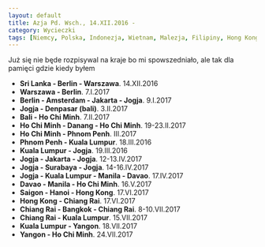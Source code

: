 ```yaml
---
layout: default
title: Azja Pd. Wsch., 14.XII.2016 - 
category: Wycieczki
tags: [Niemcy, Polska, Indonezja, Wietnam, Malezja, Filipiny, Hong Kong, Tajlandia]
---
```


<div style='margin:auto;max-width: 55em'>
Już się nie będe rozpisywal na kraje bo mi spowszedniało, ale tak dla pamięci gdzie kiedy byłem
<p>
    <ul>
    <li><b>Sri Lanka - Berlin - Warszawa</b>. 14.XII.2016</li>
    <li><b>Warszawa - Berlin</b>. 7.I.2017</li>
    <li><b>Berlin - Amsterdam - Jakarta - Jogja</b>. 9.I.2017</li>
    <li><b>Jogja - Denpasar (bali)</b>. 3.II.2017</li>
    <li><b>Bali - Ho Chi Minh</b>. 7.II.2017</li>
    <li><b>Ho Chi Minh - Danang - Ho Chi Minh</b>. 19-23.II.2017</li>
    <li><b>Ho Chi Minh - Phnom Penh</b>. III.2017</li>
    <li><b>Phnom Penh - Kuala Lumpur</b>. 18.III.2016</li>
    <li><b>Kuala Lumpur - Jogja</b>. 19.III.2016</li>
    <li><b>Jogja - Jakarta - Jogja</b>. 12-13.IV.2017</li>
    <li><b>Jogja - Surabaya - Jogja</b>. 14-16.IV.2017</li>
    <li><b>Jogja - Kuala Lumpur - Manila - Davao</b>. 17.IV.2017</li>
    <li><b>Davao - Manila - Ho Chi Minh</b>. 16.V.2017</li>
    <li><b>Saigon - Hanoi - Hong Kong</b>. 17.VI.2017</li>
    <li><b>Hong Kong - Chiang Rai</b>. 17.VI.2017</li>
    <li><b>Chiang Rai - Bangkok - Chiang Rai</b>. 8-10.VII.2017</li>
    <li><b>Chiang Rai - Kuala Lumpur</b>. 15.VII.2017</li>
    <li><b>Kuala Lumpur - Yangon</b>. 18.VII.2017</li>
    <li><b>Yangon - Ho Chi Minh</b>. 24.VII.2017</li>
    </ul>
</p>
